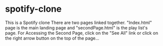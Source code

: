 # spotify-clone
This is a Spotify clone
There are two pages linked together. "Index.html" page is the main landing page and "secondPage.html" is the play list's page.
For Accessing the Second Page, click on the "See All" link or click on the right arrow button on the top  of the page...
